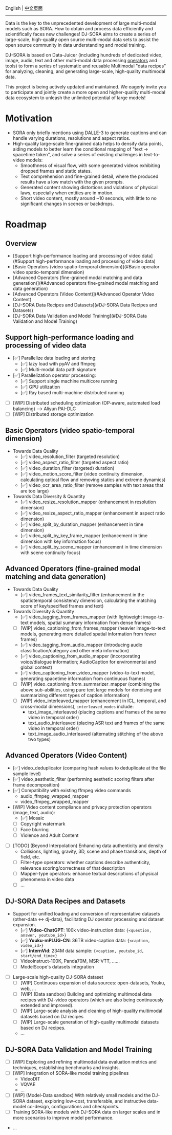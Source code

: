English | [中文页面](DJ_SORA_ZH.md) 

---

Data is the key to the unprecedented development of large multi-modal models such as SORA. How to obtain and process data efficiently and scientifically faces new challenges! DJ-SORA aims to create a series of large-scale, high-quality open source multi-modal data sets to assist the open source community in data understanding and model training.

DJ-SORA is based on Data-Juicer (including hundreds of dedicated video, image, audio, text and other multi-modal data processing [operators](Operators_ZH.md) and tools) to form a series of systematic and reusable Multimodal "data recipes" for analyzing, cleaning, and generating large-scale, high-quality multimodal data.

This project is being actively updated and maintained. We eagerly invite you to participate and jointly create a more open and higher-quality multi-modal data ecosystem to unleash the unlimited potential of large models!

# Motivation
- SORA only briefly mentions using DALLE-3 to generate captions and can handle varying durations, resolutions and aspect ratios.
- High-quality large-scale fine-grained data helps to densify data points, aiding models to better learn the conditional mapping of "text -> spacetime token", and solve a series of existing challenges in text-to-video models:
  - Smoothness of visual flow, with some generated videos exhibiting dropped frames and static states.
  - Text comprehension and fine-grained detail, where the produced results have a low match with the given prompts.
  - Generated content showing distortions and violations of physical laws, especially when entities are in motion.
  - Short video content, mostly around ~10 seconds, with little to no significant changes in scenes or backdrops.

# Roadmap
## Overview
* [Support high-performance loading and processing of video data](#Support high-performance loading and processing of video data)
* [Basic Operators (video spatio-temporal dimension)](#Basic operator video spatio-temporal dimension)
* [Advanced Operators (fine-grained modal matching and data generation)](#Advanced operators fine-grained modal matching and data generation)
* [Advanced Operators (Video Content)](#Advanced Operator Video Content)
* [DJ-SORA Data Recipes and Datasets](#DJ-SORA Data Recipes and Datasets)
* [DJ-SORA Data Validation and Model Training](#DJ-SORA Data Validation and Model Training)


## Support high-performance loading and processing of video data
- [✅] Parallelize data loading and storing:
   - [✅] lazy load with pyAV and ffmpeg
   - [✅] Multi-modal data path signature
- [✅] Parallelization operator processing:
   - [✅] Support single machine multicore running
   - [✅] GPU utilization
   - [✅] Ray based multi-machine distributed running
- [ ] [WIP] Distributed scheduling optimization (OP-aware, automated load balancing) --> Aliyun PAI-DLC
- [ ] [WIP] Distributed storage optimization

## Basic Operators (video spatio-temporal dimension)
- Towards Data Quality
  - [✅] video_resolution_filter (targeted resolution)
  - [✅] video_aspect_ratio_filter (targeted aspect ratio)
  - [✅] video_duration_filter (targeted) duration)
  - [✅] video_motion_score_filter (video continuity dimension, calculating optical flow and removing statics and extreme dynamics)
  - [✅] video_ocr_area_ratio_filter (remove samples with text areas that are too large)
- Towards Data Diversity & Quantity
   - [✅] video_resize_resolution_mapper (enhancement in resolution dimension)
   - [✅] video_resize_aspect_ratio_mapper (enhancement in aspect ratio dimension)
   - [✅] video_split_by_duration_mapper (enhancement in time dimension)
  - [✅] video_split_by_key_frame_mapper (enhancement in time dimension with key information focus)
   - [✅] video_split_by_scene_mapper (enhancement in time dimension with scene continuity focus)

## Advanced Operators (fine-grained modal matching and data generation)
- Towards Data Quality
  - [✅] video_frames_text_similarity_filter (enhancement in the spatiotemporal consistency dimension, calculating the matching score of key/specified frames and text)
- Towards Diversity & Quantity
  - [✅] video_tagging_from_frames_mapper (with lightweight image-to-text models, spatial summary information from dense frames)
  - [ ] [WIP] video_captioning_from_frames_mapper (heavier image-to-text models, generating more detailed spatial information from fewer frames)
  - [✅] video_tagging_from_audio_mapper (introducing audio classification/category and other meta information)
  - [✅] video_captioning_from_audio_mapper (incorporating voice/dialogue information; AudioCaption for environmental and global context)
  - [✅] video_captioning_from_video_mapper (video-to-text model, generating spacetime information from continuous frames)
  - [ ] [WIP] video_captioning_from_summarizer_mapper (combining the above sub-abilities, using pure text large models for denoising and summarizing different types of caption information)
  - [ ] [WIP] video_interleaved_mapper (enhancement in ICL, temporal, and cross-modal dimensions), `interleaved_modes` include:
    - text_image_interleaved (placing captions and frames of the same video in temporal order)
    - text_audio_interleaved (placing ASR text and frames of the same video in temporal order)
    - text_image_audio_interleaved (alternating stitching of the above two types)
## Advanced Operators (Video Content)
- [✅] video_deduplicator (comparing hash values to deduplicate at the file sample level)
- [✅] video_aesthetic_filter (performing aesthetic scoring filters after frame decomposition)
- [✅] Compatibility with existing ffmpeg video commands
  - audio_ffmpeg_wrapped_mapper 
  - video_ffmpeg_wrapped_mapper
- [WIP] Video content compliance and privacy protection operators (image, text, audio):
  - [✅] Mosaic
  - [ ] Copyright watermark
  - [ ] Face blurring
  - [ ] Violence and Adult Content
- [ ] [TODO] (Beyond Interpolation) Enhancing data authenticity and density
  - Collisions, lighting, gravity, 3D, scene and phase transitions, depth of field, etc.
  - [ ] Filter-type operators: whether captions describe authenticity, relevance scoring/correctness of that description
  - [ ] Mapper-type operators: enhance textual descriptions of physical phenomena in video data
  - [ ] ...
## DJ-SORA Data Recipes and Datasets
- Support for unified loading and conversion of representative datasets (other-data <-> dj-data), facilitating DJ operator processing and dataset expansion.
  - [✅] **Video-ChatGPT**: 100k video-instruction data: `{<question, answer, youtube_id>}`
  - [✅] **Youku-mPLUG-CN**: 36TB video-caption data: `{<caption, video_id>}`
  - [✅] **InternVid**: 234M data sample: `{<caption, youtube_id, start/end_time>}`
  - [ ] VideoInstruct-100K, Panda70M, MSR-VTT, ......
  - [ ] ModelScope's datasets integration
- [ ] Large-scale high-quality DJ-SORA dataset
   - [ ] [WIP] Continuous expansion of data sources: open-datasets, Youku, web, ...
  - [ ] [WIP] (Data sandbox) Building and optimizing multimodal data recipes with DJ-video operators (which are also being continuously extended and improved).
  - [ ] [WIP] Large-scale analysis and cleaning of high-quality multimodal datasets based on DJ recipes
  - [ ] [WIP] Large-scale generation of high-quality multimodal datasets based on DJ recipes.
  - ...

## DJ-SORA Data Validation and Model Training
  - [ ] [WIP] Exploring and refining multimodal data evaluation metrics and techniques, establishing benchmarks and insights.
  - [ ] [WIP] Integration of SORA-like model training pipelines
    - VideoDIT
    - VQVAE
    - ...
  - [ ] [WIP] (Model-Data sandbox) With relatively small models and the DJ-SORA dataset, exploring low-cost, transferable, and instructive data-model co-design, configurations and checkpoints. 
  - [ ] Training SORA-like models with DJ-SORA data on  larger scales and in more scenarios to improve model performance.
  - ...
